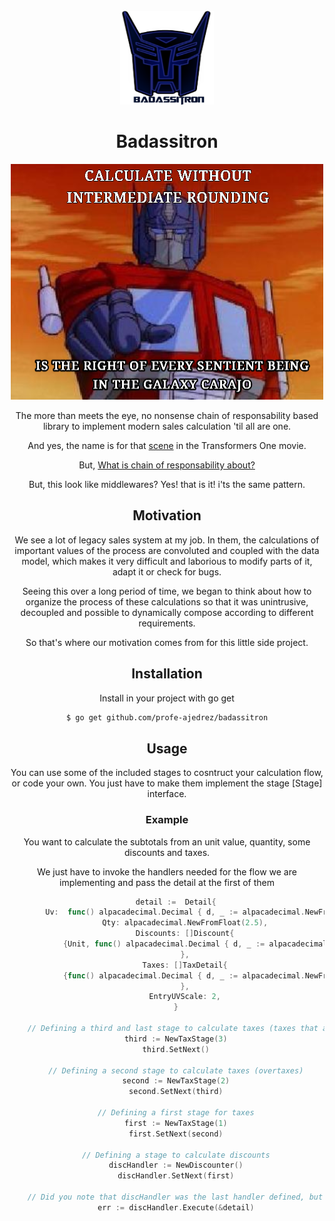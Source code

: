 <br />
<div align="center">
  <a href="./internal/badassitron-logo.png">
    <img src="./internal/badassitron-logo.png" alt="badassitron Logo" width="150" height="150">
  </a>

# Badassitron

![](internal/optimus_prime_says_his_line%20.png)

The more than meets the eye, no nonsense chain of responsability based library to implement modern sales calculation 'til all are one.

And yes, the name is for that [scene](https://youtu.be/5a09yJU-mCI?si=YbvwWdjOpnWg6IIH&t=42) in the Transformers One movie.


But, [What is chain of responsability about?](https://www.geeksforgeeks.org/chain-responsibility-design-pattern/)


But, this look like middlewares? Yes! that is it! i'ts the same pattern.

## Motivation

We see a lot of legacy sales system at my job. In them, the calculations of important values of the process are convoluted and coupled with the data model, which makes it very difficult and laborious to modify parts of it, adapt it or check for bugs.

Seeing this over a long period of time, we began to think about how to organize the process of these calculations so that it was unintrusive, decoupled and possible to dynamically compose according to different requirements.

So that's where our motivation comes from for this little side project.


## Installation


Install in your project with go get

```bash
$ go get github.com/profe-ajedrez/badassitron
```

## Usage


You can use some of the included stages to cosntruct your calculation flow, or code your own. You just have to make them implement the stage [Stage] interface.


### Example

You want to calculate the subtotals from an unit value, quantity, some discounts and taxes.

We just have to invoke the handlers needed for the flow we are implementing and pass the detail at the first of them

```go
    detail :=  Detail{
        Uv:  func() alpacadecimal.Decimal { d, _ := alpacadecimal.NewFromString("10"); return d }(),
        Qty: alpacadecimal.NewFromFloat(2.5),
        Discounts: []Discount{
            {Unit, func() alpacadecimal.Decimal { d, _ := alpacadecimal.NewFromString("10"); return d }(), true},
        },
        Taxes: []TaxDetail{
            {func() alpacadecimal.Decimal { d, _ := alpacadecimal.NewFromString("19"); return d }(), Unit, alpacadecimal.Zero, alpacadecimal.Zero, 2, true},					
        },
        EntryUVScale: 2,
    }

    // Defining a third and last stage to calculate taxes (taxes that are not overtaxes but should be calculated after them)
    third := NewTaxStage(3)
    third.SetNext()

    // Defining a second stage to calculate taxes (overtaxes)
    second := NewTaxStage(2)
    second.SetNext(third)

    // Defining a first stage for taxes
    first := NewTaxStage(1)
    first.SetNext(second)

    // Defining a stage to calculate discounts
    discHandler := NewDiscounter()
    discHandler.SetNext(first)

    // Did you note that discHandler was the last handler defined, but the first called?
    err := discHandler.Execute(&detail)

```

